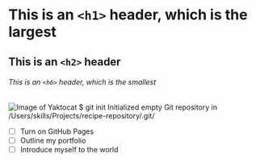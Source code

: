 # This is an `<h1>` header, which is the largest
## This is an `<h2>` header
###### This is an `<h6>` header, which is the smallest
![Image of Yaktocat](https://github.com/Exp-Communicate-Using-Markdown-Cohort-1/series-communicate-using-markdown-Neel0305/assets/94377216/05dd359e-2a9f-4d89-bfec-3649e89b7783)
$ git init
Initialized empty Git repository in /Users/skills/Projects/recipe-repository/.git/
- [ ] Turn on GitHub Pages
- [ ] Outline my portfolio
- [ ] Introduce myself to the world
